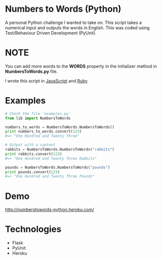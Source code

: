 Numbers to Words (Python)
=========================
A personal Python challenge I wanted to take on. This script takes a numerical input and outputs the words in English. This was coded using Test/Behaviour Driven Development (PyUnit).

# NOTE
You can add more words to the **WORDS** property in the initializer method in **NumbersToWords.py** file.

I wrote this script in [JavaScript](https://github.com/muhanad40/Numbers-To-Words-JS) and [Ruby](https://github.com/muhanad40/Numbers-To-Words-Ruby)

# Examples
```python
# Check the file 'examples.py'
from lib import NumbersToWords

numbers_to_words = NumbersToWords.NumbersToWords()
print numbers_to_words.convert(123)
#=> "One Hundred and Twenty Three"

# Output with a context
rabbits = NumbersToWords.NumbersToWords("rabbits")
print rabbits.convert(123)
#=> "One Hundred and Twenty Three Rabbits"

pounds = NumbersToWords.NumbersToWords("pounds")
print pounds.convert(123)
#=> "One Hundred and Twenty Three Pounds"
```

# Demo
http://numberstowords-python.heroku.com/

# Technologies
* Flask
* PyUnit
* Heroku
